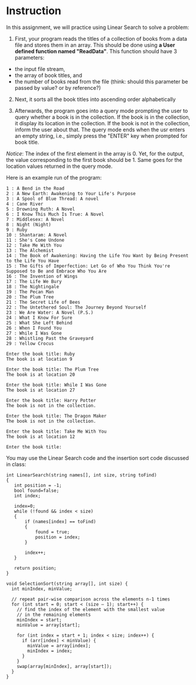 # Instruction 

 In this assignment, we will practice using Linear Search to solve a problem:

1. First, your program reads the titles of a collection of books from a data file and stores them in an array. 
This should be done using __a User defined function named "ReadData"__. This function should have 3 parameters:
* the input file stream,
* the array of book titles, and
* the number of books read from the file (think: should this parameter be passed by value? or by reference?)

2. Next, it sorts all the book titles into ascending order alphabetically
   
4.  Afterwards, the program goes into a query mode prompting the user to query whether a book is in the collection. If the book is in the collection, it display its location in the collection. If the book is not in the collection, inform the user about that. The query mode ends when the usr enters an empty string, i.e., simply press the "ENTER" key when prompted for book title.

*Notice*: The index of the first element in the array is 0. Yet, for the output, the value corresponding to the first book should be 1. Same goes for the location values returned in the query mode. 

Here is an example run of the program:
```
1 : A Bend in the Road
2 : A New Earth: Awakening to Your Life's Purpose
3 : A Spool of Blue Thread: A novel
4 : Cane River
5 : Drowning Ruth: A Novel
6 : I Know This Much Is True: A Novel
7 : Middlesex: A Novel
8 : Night (Night)
9 : Ruby
10 : Shantaram: A Novel
11 : She's Come Undone
12 : Take Me With You
13 : The Alchemist
14 : The Book of Awakening: Having the Life You Want by Being Present to the Life You Have
15 : The Gifts of Imperfection: Let Go of Who You Think You're Supposed to Be and Embrace Who You Are
16 : The Invention of Wings
17 : The Life We Bury
18 : The Nightingale
19 : The Pecan Man
20 : The Plum Tree
21 : The Secret Life of Bees
22 : The Untethered Soul: The Journey Beyond Yourself
23 : We Are Water: A Novel (P.S.)
24 : What I Know For Sure
25 : What She Left Behind
26 : When I Found You
27 : While I Was Gone
28 : Whistling Past the Graveyard
29 : Yellow Crocus

Enter the book title: Ruby
The book is at location 9

Enter the book title: The Plum Tree
The book is at location 20

Enter the book title: While I Was Gone
The book is at location 27

Enter the book title: Harry Potter
The book is not in the collection.

Enter the book title: The Dragon Maker
The book is not in the collection.

Enter the book title: Take Me With You
The book is at location 12

Enter the book title:

```

You may use the Linear Search code and the insertion sort code discussed in class:

```
int LinearSearch(string names[], int size, string toFind)
{
   int position = -1;
   bool found=false;
   int index;

   index=0;
   while (!found && index < size)
   {
       if (names[index] == toFind)
       {
           found = true;
           position = index;
       }

       index++;
   }

   return position;
}

void SelectionSort(string array[], int size) {
  int minIndex, minValue;
  
  // repeat pair-wise comparison across the elements n-1 times 
  for (int start = 0; start < (size – 1); start++) {
    // find the index of the element with the smallest value
    // in the remaining elements
    minIndex = start;
    minValue = array[start];

    for (int index = start + 1; index < size; index++) {
      if (arr[index] < minValue) {
        minValue = array[index];
        minIndex = index; 
      }
    }
    swap(array[minIndex], array[start]); 
  }
}
```